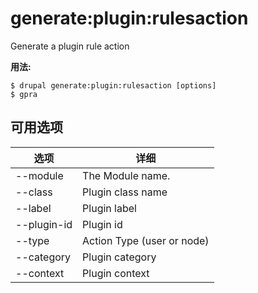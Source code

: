 # generate:plugin:rulesaction
Generate a plugin rule action

**用法:**
```
$ drupal generate:plugin:rulesaction [options]
$ gpra  
```

## 可用选项
选项 | 详细
-------|-------------
--module | The Module name.
--class | Plugin class name
--label | Plugin label
--plugin-id | Plugin id
--type | Action Type (user or node)
--category | Plugin category
--context | Plugin context
